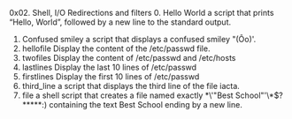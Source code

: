 0x02. Shell, I/O Redirections and filters
0. Hello World a script that prints “Hello, World”, followed by a new line to the standard output.
1. Confused smiley a script that displays a confused smiley "(Ôo)'.
2. hellofile Display the content of the /etc/passwd file.
3. twofiles Display the content of /etc/passwd and /etc/hosts
4. lastlines Display the last 10 lines of /etc/passwd
5. firstlines Display the first 10 lines of /etc/passwd
6. third_line a script that displays the third line of the file iacta.
7. file a shell script that creates a file named exactly \*\\'"Best School"\'\\*$\?\*\*\*\*\*:) containing the text Best School ending by a new line.
